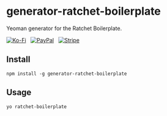 # generator-ratchet-boilerplate

Yeoman generator for the Ratchet Boilerplate.

[![Ko-Fi](https://srv-cdn.himpfen.io/badges/kofi/kofi-flat.svg)](https://ko-fi.com/brandonhimpfen) &nbsp; [![PayPal](https://srv-cdn.himpfen.io/badges/paypal/paypal-flat.svg)](https://paypal.me/brandonhimpfen) &nbsp; [![Stripe](https://srv-cdn.himpfen.io/badges/stripe/stripe-flat.svg)](https://donate.stripe.com/cN2eYF2Ka2GwfgQ3cd)

## Install

```
npm install -g generator-ratchet-boilerplate
```

## Usage

```
yo ratchet-boilerplate
```
